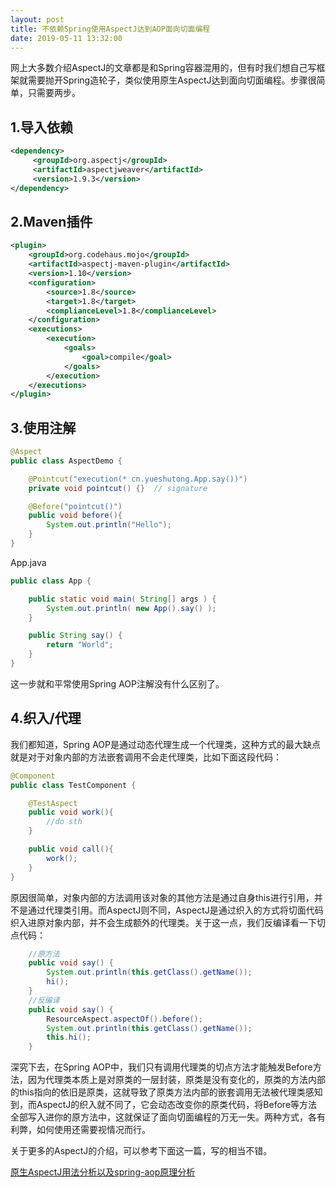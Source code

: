 ```yaml
---
layout: post
title: 不依赖Spring使用AspectJ达到AOP面向切面编程
date: 2019-05-11 13:32:00
---
```

网上大多数介绍AspectJ的文章都是和Spring容器混用的，但有时我们想自己写框架就需要抛开Spring造轮子，类似使用原生AspectJ达到面向切面编程。步骤很简单，只需要两步。

## 1.导入依赖

```xml
<dependency>
     <groupId>org.aspectj</groupId>
     <artifactId>aspectjweaver</artifactId>
     <version>1.9.3</version>
</dependency>
```

## 2.Maven插件

```xml
<plugin>
    <groupId>org.codehaus.mojo</groupId>
    <artifactId>aspectj-maven-plugin</artifactId>
    <version>1.10</version>
    <configuration>
        <source>1.8</source>
        <target>1.8</target>
        <complianceLevel>1.8</complianceLevel>
    </configuration>
    <executions>
        <execution>
            <goals>
                <goal>compile</goal>
            </goals>
        </execution>
    </executions>
</plugin>
```

## 3.使用注解

```java
@Aspect
public class AspectDemo {

    @Pointcut("execution(* cn.yueshutong.App.say())")
    private void pointcut() {}  // signature

    @Before("pointcut()")
    public void before(){
        System.out.println("Hello");
    }
}
```
App.java
```java
public class App {

    public static void main( String[] args ) {
        System.out.println( new App().say() );
    }

    public String say() {
        return "World";
    }
}
```

这一步就和平常使用Spring AOP注解没有什么区别了。

## 4.织入/代理

我们都知道，Spring AOP是通过动态代理生成一个代理类，这种方式的最大缺点就是对于对象内部的方法嵌套调用不会走代理类，比如下面这段代码：

```java
@Component
public class TestComponent {

    @TestAspect
    public void work(){
        //do sth
    }

    public void call(){
        work();
    }
}
```

原因很简单，对象内部的方法调用该对象的其他方法是通过自身this进行引用，并不是通过代理类引用。而AspectJ则不同，AspectJ是通过织入的方式将切面代码织入进原对象内部，并不会生成额外的代理类。关于这一点，我们反编译看一下切点代码：

```java
    //原方法
    public void say() {
        System.out.println(this.getClass().getName());
        hi();
    }
    //反编译
    public void say() {
        ResourceAspect.aspectOf().before();
        System.out.println(this.getClass().getName());
        this.hi();
    }
```

深究下去，在Spring AOP中，我们只有调用代理类的切点方法才能触发Before方法，因为代理类本质上是对原类的一层封装，原类是没有变化的，原类的方法内部的this指向的依旧是原类，这就导致了原类方法内部的嵌套调用无法被代理类感知到，而AspectJ的织入就不同了，它会动态改变你的原类代码，将Before等方法全部写入进你的原方法中，这就保证了面向切面编程的万无一失。两种方式，各有利弊，如何使用还需要视情况而行。

关于更多的AspectJ的介绍，可以参考下面这一篇，写的相当不错。

[原生AspectJ用法分析以及spring-aop原理分析](https://blog.mythsman.com/2017/12/21/1/)
